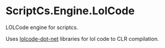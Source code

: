 ScriptCs.Engine.LolCode
=======================

LOLCode engine for scriptcs.

Uses [lolcode-dot-net](https://code.google.com/p/lolcode-dot-net/) libraries for lol code to CLR compilation.